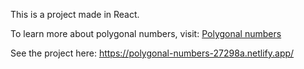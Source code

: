 This is a project made in React.

To learn more about polygonal numbers, visit: [Polygonal numbers](https://en.wikipedia.org/wiki/Polygonal_number)

See the project here:
https://polygonal-numbers-27298a.netlify.app/

